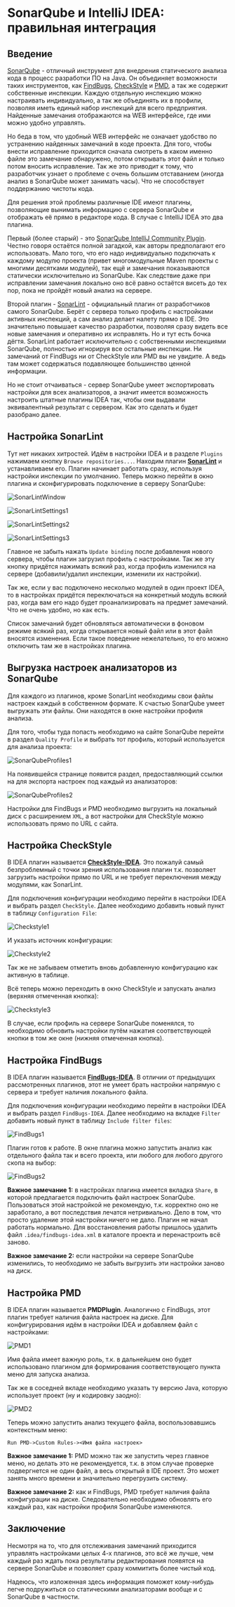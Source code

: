 # SonarQube и IntelliJ IDEA: правильная интеграция

## Введение

[SonarQube](http://www.sonarqube.org/) - отличный инструмент для внедрения статического анализа кода в процесс 
разработки ПО на Java. Он объединяет возможности таких инструментов, как [FindBugs](http://findbugs.sourceforge.net/),
[CheckStyle](http://checkstyle.sourceforge.net/) и [PMD](https://pmd.github.io/), а так же содержит
собственные инспекции. Каждую отдельную инспекцию можно настраивать индивидуально, а так же объединять их в 
профили, позволяя иметь единый набор инспекций для всего предприятия. Найденные замечания отображаются на WEB
интерфейсе, где ими можно удобно управлять.

Но беда в том, что удобный WEB интерфейс не означает удобство по устранению найденных замечаний в коде проекта.
Для того, чтобы внести исправление приходится сначала смотреть в каком именно файле это замечание обнаружено, 
потом открывать этот файл и только потом вносить исправление. Так же это приводит к тому, что разработчик узнает
о проблеме с очень большим отставанием (иногда анализ в SonarQube может занимать часы). Что не способствует 
поддержанию чистоты кода.

Для решения этой проблемы различные IDE имеют плагины, позволяющие вынимать информацию с сервера SonarQube и
отображать её прямо в редакторе кода. В случае с IntelliJ IDEA это два плагина. 

Первый (более старый) - это
[SonarQube IntelliJ Community Plugin](https://github.com/sonar-intellij-plugin/sonar-intellij-plugin). Честно
говоря остаётся полной загадкой, как авторы предполагают его использовать. Мало того, что его надо индивидуально
подключать к каждому модулю проекта (привет многомодульные Maven проекты с многими десятками модулей), так ещё
и замечания показываются статически исключительно из SonarQube. Как следствие даже при исправлении замечания
локально оно всё равно остаётся висеть до тех пор, пока не пройдёт новый анализ на сервере.

Второй плагин - [SonarLint](http://www.sonarlint.org/intellij/) - официальный плагин от разработчиков самого
SonarQube. Берёт с сервера только профиль с настройками активных инспекций, а сам анализ делает налету прямо
в IDE. Это значительно повышает качество разработки, позволяя сразу видеть все новые замечания и оперативно
их исправлять. Но и тут есть бочка дёгтя. SonarLint работает исключительно с собственными инспекциями SonarQube,
полностью игнорируя все остальные инспекции. Ни замечаний от FindBugs ни от CheckStyle или PMD вы не увидите.
А ведь там может содержаться подавляющее большинство ценной информации.

Но не стоит отчаиваться - сервер SonarQube умеет экспортировать настройки для всех анализаторов, а значит
имеется возможность настроить штатные плагины IDEA так, чтобы они выдавали эквивалентный результат с сервером.
Как это сделать и будет разобрано далее.

## Настройка SonarLint

Тут нет никаких хитростей. Идём в настройки IDEA и в разделе `Plugins` нажимаем кнопку `Browse repositories...`.
Находим плагин **[SonarLint](http://www.sonarlint.org/intellij/)** и устанавливаем его. Плагин начинает работать сразу, используя настройки инспекции
по умолчанию. Теперь можно перейти в окно плагина и сконфигурировать подключение в серверу SonarQube:

![SonarLintWindow]

![SonarLintSettings1]

![SonarLintSettings2]

![SonarLintSettings3]

Главное не забыть нажать `Update binding` после добавления нового сервера, чтобы плагин загрузил профиль с настройками.
Так же эту кнопку придётся нажимать всякий раз, когда профиль изменился на сервере (добавили/удалил инспекции,
изменили их настройки).

Так же, если у вас подключено несколько модулей в один проект IDEA, то в настройках придётся переключаться
на конкретный модуль всякий раз, когда вам его надо будет проанализировать на предмет замечаний. Что не очень
удобно, но как есть.

Список замечаний будет обновляться автоматически в фоновом режиме всякий раз, когда открывается новый файл или
в этот файл вносятся изменения. Если такое поведение нежелательно, то его можно отключить там же в настройках
плагина.

## Выгрузка настроек анализаторов из SonarQube

Для каждого из плагинов, кроме SonarLint необходимы свои файлы настроек каждый в собственном формате. К счастью
SonarQube умеет выгружать эти файлы. Они находятся в окне настройки профиля анализа.

Для того, чтобы туда попасть необходимо на сайте SonarQube перейти
в раздел `Quality Profile` и выбрать тот профиль, который используется для анализа проекта:

![SonarQubeProfiles1]

На появившейся странице появится раздел, предоставляющий ссылки на для экспорта настроек под каждый из анализаторов:

![SonarQubeProfiles2]

Настройки для FindBugs и PMD необходимо выгрузить на локальный диск с расширением `XML`, а вот настройки для CheckStyle можно использовать
прямо по URL с сайта.

## Настройка CheckStyle

В IDEA плагин называется **[CheckStyle-IDEA](https://github.com/jshiell/checkstyle-idea)**. Это пожалуй самый
безпроблемный с точки зрения использования плагин т.к. позволяет загрузить настройки прямо по URL и не требует
переключения между модулями, как SonarLint.

Для подключения конфигурации необходимо перейти в настройки IDEA и выбрать раздел `CheckStyle`. Далее необходимо
добавить новый пункт в таблицу `Configuration File`:

![Checkstyle1]

И указать источник конфигурации:

![Checkstyle2]

Так же не забываем отметить вновь добавленную конфигурацию как активную в таблице.

Всё теперь можно переходить в окно CheckStyle и запускать анализ (верхняя отмеченная кнопка):

![Checkstyle3]

В случае, если профиль на сервере SonarQube поменялся, то необходимо обновить настройки путём нажатия соответствующей 
кнопки в том же окне (нижняя отмеченная кнопка).

## Настройка FindBugs

В IDEA плагин называется **[FindBugs-IDEA](http://andrepdo.github.io/findbugs-idea/)**. В отличии от предыдущих
рассмотренных плагинов, этот не умеет брать настройки напрямую с сервера и требует наличия локального файла.

Для подключения конфигурации необходимо перейти в настройки IDEA и выбрать раздел `FindBugs-IDEA`. Далее необходимо
на вкладке `Filter` добавить новый пункт в таблицу `Include filter files`:

![FindBugs1]

Плагин готов к работе. В окне плагина можно запустить анализ как отдельного файла так и всего проекта, или
любого для любого другого скопа на выбор:

![FindBugs2]

**Важное замечание 1:** в настройках плагина имеется вкладка `Share`, в которой предлагается подключить файл настроек
SonarQube. Пользоваться этой настройкой не рекомендую, т.к. корректно оно не заработало, а вот последствия лечатся
нетривиально. Дело в том, что просто удаление этой настройки ничего не дало. Плагин не начал работать нормально.
Для восстановления работы пришлось удалить файл `.idea/findbugs-idea.xml` в каталоге проекта и перенастроить всё
заново.

**Важное замечание 2:** если настройки на сервере SonarQube изменились, то необходимо не забыть выгрузить эти
настройки заново на диск.

## Настройка PMD

В IDEA плагин называется **PMDPlugin**. Аналогично с FindBugs, этот плагин требует наличия файла настроек на диске.
Для конфигурирования идём в настройки IDEA и добавляем файл с настройками:

![PMD1]

Имя файла имеет важную роль, т.к. в дальнейшем оно будет использовано плагином для формирования соответствующего пункта
меню для запуска анализа.

Так же в соседней вкладе необходимо указать ту версию Java, которую использует проект (ну и кодировку заодно):

![PMD2]

Теперь можно запустить анализ текущего файла, воспользовавшись контекстным меню:
 
```
Run PMD->Custom Rules-><Имя файла настроек>
```

**Важное замечание 1:** PMD можно так же запустить через главное меню, но делать это не рекомендуется, т.к. в этом случае
проверке подвергнется не один файл, а весь открытый в IDE проект. Это может занять много времени и значительно 
перегрузить систему.

**Важное замечание 2:** как и FindBugs, PMD требует наличия файла конфигурации на диске. Следовательно необходимо 
обновлять его каждый раз, как настройки профиля SonarQube изменяются.

## Заключение

Несмотря на то, что для отслеживания замечаний приходится управлять настройками целых 4-х плагинов, это всё же лучше,
чем каждый раз ждать пока результаты редактирования появятся на сервере SonarQube и позволяет сразу коммитить более 
чистый код.

Надеюсь, что изложенная здесь информация поможет кому-нибудь легче подружиться со статическими анализаторами вообще и с
SonarQube в частности.

[SonarLintWindow]: images/SonarLintWindow.png "Окно плагина SonarLint"

[SonarLintSettings1]: images/SonarLintSettings1.png "Окно настроек SonarLint"
[SonarLintSettings2]: images/SonarLintSettings2.png "Окно настройки серверов SonarQube"
[SonarLintSettings3]: images/SonarLintSettings3.png "Окно настройки отдельного сервера SonarQube"

[SonarQubeProfiles1]: images/SonarQubeProfiles1.png "Список профилей SonarQube"
[SonarQubeProfiles2]: images/SonarQubeProfiles2.png "Информация о выбранном профиле SonarQube"

[Checkstyle1]: images/Checkstyle1.png "Окно настроек CheckStyle"
[Checkstyle2]: images/Checkstyle2.png "Окно добавления конфигурации для CheckStyle"
[Checkstyle3]: images/Checkstyle3.png "Окно замечаний CheckStyle"

[FindBugs1]: images/FindBugs1.png "Окно настроек FindBugs"
[FindBugs2]: images/FindBugs2.png "Окно замечаний FindBugs"

[PMD1]: images/PMD1.png "Окно настроек PMD для добавления файла профиля"
[PMD2]: images/PMD2.png "Окно настроек PMD для указания дополнительных параметров"